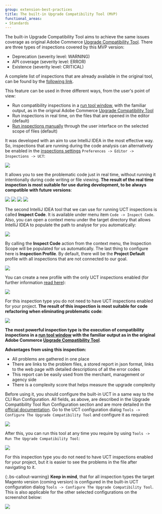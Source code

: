 ```yaml
---
group: extension-best-practices
title: The built-in Upgrade Compatibility Tool (MVP)
functional_areas:
- Standards
---
```


The built-in Upgrade Compatibility Tool aims to achieve the same issues coverage as original Adobe Commerce [Upgrade Compatibility Tool](https://experienceleague.adobe.com/docs/commerce-operations/upgrade-guide/upgrade-compatibility-tool/overview.html).
There are three types of inspections covered by this MVP version:

*  Deprecation (severity level: WARNING)
*  API coverage (severity level: ERROR)
*  Existence (severity level: CRITICAL)

A complete list of inspections that are already available in the original tool, can be found by the [following link](https://experienceleague.adobe.com/docs/commerce-operations/upgrade-guide/upgrade-compatibility-tool/error-messages.html).

This feature can be used in three different ways, from the user's point of view:

*  Run compatibility inspections in a [run tool window](https://www.jetbrains.com/help/idea/run-tool-window.html), with the familiar output, as in the original Adobe Commerce [Upgrade Compatibility Tool](https://experienceleague.adobe.com/docs/commerce-operations/upgrade-guide/upgrade-compatibility-tool/overview.html)
*  Run inspections in real time, on the files that are opened in the editor (default)
*  [Run inspections manually](https://www.jetbrains.com/help/idea/running-inspections.html) through the user interface on the selected scope of files (default)

It was developed with an aim to use IntelliJ IDEA in the most effective way. So, inspections that are running during
the code analysis can alternatively be enabled in the [inspections settings](https://www.jetbrains.com/help/idea/code-inspection.html)
`Preferences -> Editor -> Inspections -> UCT`:

![](../../_images/best-practices/phpstorm/built-in-uct/uct-inspections-settings.png)

It allows you to see the problematic code just in real time, without running it intentionally during code writing or file viewing.
**The result of the real time inspection is most suitable for use during development, to be always compatible with future versions**:

![](../../_images/best-practices/phpstorm/built-in-uct/uct-inspections-highlighting.png)
![](../../_images/best-practices/phpstorm/built-in-uct/uct-inspections-highlighting-2.png)
![](../../_images/best-practices/phpstorm/built-in-uct/uct-inspections-highlighting-3.png)
![](../../_images/best-practices/phpstorm/built-in-uct/uct-inspections-highlighting-4.png)

The second IntelliJ IDEA tool that we can use for running UCT inspections is called **Inspect Code**. It is available under menu item
`Code -> Inspect Code`. Also, you can open a context menu under the target directory that allows IntelliJ IDEA to populate the path to analyse for you automatically:

![](../../_images/best-practices/phpstorm/built-in-uct/run-inspect-code-from-context-menu.png)

By calling the **Inspect Code** action from the context menu, the Inspection Scope will be populated for us automatically.
The last thing to configure here is **Inspection Profile**.
By default, there will be the **Project Default** profile with all inspections that are not connected to our goal.

![](../../_images/best-practices/phpstorm/built-in-uct/uct-intellij-idea-based-analysis-configuration.png)

You can create a new profile with the only UCT inspections enabled (for further information [read here](https://www.jetbrains.com/help/idea/customizing-profiles.html)):

![](../../_images/best-practices/phpstorm/built-in-uct/uct-inspections-profile.png)

For this inspection type you do not need to have UCT inspections enabled for your project.
**The result of this inspection is most suitable for code refactoring when eliminating problematic code**:

![](../../_images/best-practices/phpstorm/built-in-uct/uct-analysis-through-intellj-idea-inspect-code-action.png)

**The most powerful inspection type is the execution of compatibility inspections in a [run tool window](https://www.jetbrains.com/help/idea/run-tool-window.html) with the familiar output as in the original Adobe Commerce [Upgrade Compatibility Tool](https://experienceleague.adobe.com/docs/commerce-operations/upgrade-guide/upgrade-compatibility-tool/overview.html)**.

**Advantages from using this inspection:**

*  All problems are gathered in one place
*  There are links to the problem files, a stored report in json format, links to the web page with detailed descriptions of all the error codes
*  This report can be easily used from the merchant, management or agency side
*  There is a complexity score that helps measure the upgrade complexity

Before using it, you should configure the built-in UCT in a same way to the CLI Run Configuration.
All fields, as above, are described in the Upgrade Compatibility Tool Run Configuration section and are more detailed
in the [official documentation](https://experienceleague.adobe.com/docs/commerce-operations/upgrade-guide/upgrade-compatibility-tool/run.html).
Go to the UCT configuration dialog `Tools -> Configure The Upgrade Compatibility Tool` and configure it as required:

![](../../_images/best-practices/phpstorm/built-in-uct/uct-settings.png)

After this, you can run this tool at any time you require by using `Tools -> Run The Upgrade Compatibility Tool`:

![](../../_images/best-practices/phpstorm/built-in-uct/run-the-built-in-uct-min.gif)

For this inspection type you do not need to have UCT inspections enabled for your project, but it is easier to see the problems in the file
after navigating to it.

{:.bs-callout-warning}
**Keep in mind**, that for all inspection types the target Magento version (coming version) is configured
in the built-in UCT configuration dialog `Tools -> Configure The Upgrade Compatibility Tool`.
This is also applicable for the other selected configurations on the screenshot below:

![](../../_images/best-practices/phpstorm/built-in-uct/shared-configurations-for-all-inspection-types.png)

